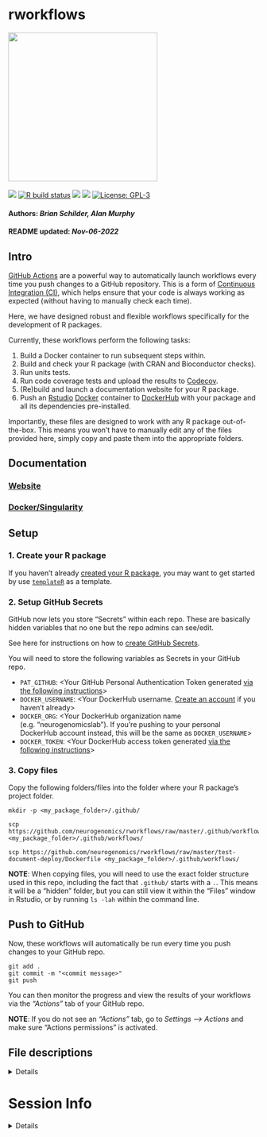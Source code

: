 rworkflows
================
<img src='https://github.com/neurogenomics/rworkflows/raw/master/inst/hex/hex.png' height='300'><br><br>
[![](https://img.shields.io/badge/devel%20version-0.99.0-black.svg)](https://github.com/neurogenomics/rworkflows)
[![R build
status](https://github.com/neurogenomics/rworkflows/workflows/R-CMD-check-bioc/badge.svg)](https://github.com/neurogenomics/rworkflows/actions)
[![](https://img.shields.io/github/last-commit/neurogenomics/rworkflows.svg)](https://github.com/neurogenomics/rworkflows/commits/master)
[![](https://app.codecov.io/gh/neurogenomics/rworkflows/branch/master/graph/badge.svg)](https://app.codecov.io/gh/neurogenomics/rworkflows)
[![License:
GPL-3](https://img.shields.io/badge/license-GPL--3-blue.svg)](https://cran.r-project.org/web/licenses/GPL-3)
<h4>
Authors: <i>Brian Schilder, Alan Murphy</i>
</h4>
<h4>
README updated: <i>Nov-06-2022</i>
</h4>

## Intro

[GitHub Actions](https://docs.github.com/en/actions) are a powerful way
to automatically launch workflows every time you push changes to a
GitHub repository. This is a form of [Continuous Integration
(CI)](https://docs.github.com/en/actions/automating-builds-and-tests/about-continuous-integration),
which helps ensure that your code is always working as expected (without
having to manually check each time).

Here, we have designed robust and flexible workflows specifically for
the development of R packages.

Currently, these workflows perform the following tasks:

1.  Build a Docker container to run subsequent steps within.
2.  Build and check your R package (with CRAN and Bioconductor
    checks).  
3.  Run units tests.  
4.  Run code coverage tests and upload the results to
    [Codecov](https://about.codecov.io/).  
5.  (Re)build and launch a documentation website for your R package.  
6.  Push an [Rstudio](https://www.rstudio.com/)
    [Docker](https://www.docker.com/) container to
    [DockerHub](https://hub.docker.com/) with your package and all its
    dependencies pre-installed.

Importantly, these files are designed to work with any R package
out-of-the-box. This means you won’t have to manually edit any of the
files provided here, simply copy and paste them into the appropriate
folders.

## Documentation

### [Website](https://neurogenomics.github.io/rworkflows)

### [Docker/Singularity](https://neurogenomics.github.io/rworkflows/articles/docker)

## Setup

### 1. Create your R package

If you haven’t already [created your R
package](https://support.rstudio.com/hc/en-us/articles/200486488-Developing-Packages-with-the-RStudio-IDE),
you may want to get started by use
[`templateR`](https://github.com/neurogenomics/templateR) as a template.

### 2. Setup GitHub Secrets

GitHub now lets you store “Secrets” within each repo. These are
basically hidden variables that no one but the repo admins can see/edit.

See here for instructions on how to [create GitHub
Secrets](https://docs.github.com/en/actions/security-guides/encrypted-secrets).

You will need to store the following variables as Secrets in your GitHub
repo.

-   `PAT_GITHUB`: \<Your GitHub Personal Authentication Token generated
    [via the following
    instructions](https://docs.github.com/en/authentication/keeping-your-account-and-data-secure/creating-a-personal-access-token)\>  
-   `DOCKER_USERNAME`: \<Your DockerHub username. [Create an
    account](https://hub.docker.com/signup) if you haven’t already\>  
-   `DOCKER_ORG`: \<Your DockerHub organization name
    (e.g. “neurogenomicslab”). If you’re pushing to your personal
    DockerHub account instead, this will be the same as
    `DOCKER_USERNAME`\>  
-   `DOCKER_TOKEN`: \<Your DockerHub access token generated [via the
    following
    instructions](https://docs.docker.com/docker-hub/access-tokens/)\>

### 3. Copy files

Copy the following folders/files into the folder where your R package’s
project folder.

    mkdir -p <my_package_folder>/.github/

    scp https://github.com/neurogenomics/rworkflows/raw/master/.github/workflows/test.yml <my_package_folder>/.github/workflows/

    scp https://github.com/neurogenomics/rworkflows/raw/master/test-document-deploy/Dockerfile <my_package_folder>/.github/workflows/

**NOTE**: When copying files, you will need to use the exact folder
structure used in this repo, including the fact that `.github/` starts
with a `.`. This means it will be a “hidden” folder, but you can still
view it within the “Files” window in Rstudio, or by running `ls -lah`
within the command line.

## Push to GitHub

Now, these workflows will automatically be run every time you push
changes to your GitHub repo.

    git add .
    git commit -m "<commit message>"
    git push

You can then monitor the progress and view the results of your workflows
via the *“Actions”* tab of your GitHub repo.

**NOTE**: If you do not see an *“Actions”* tab, go to *Settings –\>
Actions* and make sure “Actions permissions” is activated.

## File descriptions

<details>

### `.github/workflows/check-bioc-docker.yml`

Steps 1-5 [above](https://github.com/neurogenomics/rworkflows#Intro).

This workflow is derived from the workflow generated by the
[`use_bioc_github_action()`](https://lcolladotor.github.io/biocthis/articles/biocthis.html)
function within the
[`biothis`](http://www.bioconductor.org/packages/release/bioc/html/biocthis.html)
package. This workflow takes advantage of several key features:

-   Uses the official
    [`Bioconductor/bioconductor_docker`](https://github.com/Bioconductor/bioconductor_docker)
    Docker container (to minimise errors due to versioning
    conflicts/missing dependencies).  
-   Uses the package
    [AnVIL](https://bioconductor.org/packages/release/bioc/html/AnVIL.html)
    to more rapidly install R packages from binaries.

However, I have modified the `bioc` workflow to make a number of
improvements:

-   Uses dynamic variables to specify R/Bioconductor versions
    (e.g. `r: "latest"`) and the name of your R package, as opposed to
    static names that are likely to become outdated
    (e.g. `r: "4.0.1"`).  
-   Additional error handling and dependencies checks.  
-   Re-renders `README.Rmd` before rebuilding the documentation website.

### `.github/workflows/dockerhub.yml`

Step 6 [above](https://github.com/neurogenomics/rworkflows#Intro).

Uses the official
[`Bioconductor/bioconductor_docker`](https://github.com/Bioconductor/bioconductor_docker)
Docker container.

**NOTE**: The `Bioconductor/bioconductor_docker` container often lags
behind the actual Bioconductor releases. This means that sometimes
“devel” in `Bioconductor/bioconductor_docker` is actually referring to
the “release” version of Bioconductor. See this
[Issue](https://github.com/Bioconductor/bioconductor_docker/issues/37)
for details.

### `Dockerfile`

### Key features

This Dockerfile is designed for developers of any R package stored on
GitHub. Unlike other Dockerfiles, this one **does not require any manual
editing when applying to different R packages**. This means that users
who are unfamiliar with Docker do not have to troubleshoot making this
file correctly. It also means that it will continue to work even if your
R package dependencies change.

It runs several steps:

1.  Pulls the official bioconductor Docker container (which includes
    Rstudio).  
2.  Runs CRAN checks on the R package.  
3.  Runs all Bioconductor checks on the R package.  
4.  Installs the R package and all of its dependencies (including
    `Depends`, `Imports`, and `Suggests`).

**NOTE**: If any of the CRAN/Bioconductor checks do not pass, the Docker
container will not be pushed to DockerHub. This means you don’t have to
worry about a faulty version of your package accidentally being deployed
to DockerHub.

This Dockerfile should be used with the
[`dockerhub.yml`](https://github.com/neurogenomics/rworkflows/blob/master/.github/workflows/dockerhub.yml)
workflow file, as you must first checkout the R package from GitHub,
along with several other GitHub Actions.

If the R package passes all checks, the `dockerhub.yml` workflow will
subsequently push the Docker container to DockerHub (using the username
and token credentials stored as GitHub Secrets).

</details>

# Session Info

<details>

``` r
utils::sessionInfo()
```

    ## R version 4.2.1 (2022-06-23)
    ## Platform: x86_64-apple-darwin17.0 (64-bit)
    ## Running under: macOS Big Sur ... 10.16
    ## 
    ## Matrix products: default
    ## BLAS:   /Library/Frameworks/R.framework/Versions/4.2/Resources/lib/libRblas.0.dylib
    ## LAPACK: /Library/Frameworks/R.framework/Versions/4.2/Resources/lib/libRlapack.dylib
    ## 
    ## locale:
    ## [1] en_GB.UTF-8/en_GB.UTF-8/en_GB.UTF-8/C/en_GB.UTF-8/en_GB.UTF-8
    ## 
    ## attached base packages:
    ## [1] stats     graphics  grDevices utils     datasets  methods   base     
    ## 
    ## loaded via a namespace (and not attached):
    ##  [1] tidyselect_1.2.0    xfun_0.34           purrr_0.3.5        
    ##  [4] colorspace_2.0-3    vctrs_0.4.2         generics_0.1.3     
    ##  [7] htmltools_0.5.3     usethis_2.1.6       yaml_2.3.6         
    ## [10] utf8_1.2.2          rlang_1.0.6         gert_1.9.1         
    ## [13] pillar_1.8.1        glue_1.6.2          DBI_1.1.3          
    ## [16] RColorBrewer_1.1-3  rvcheck_0.2.1       lifecycle_1.0.3    
    ## [19] stringr_1.4.1       dlstats_0.1.5       munsell_0.5.0      
    ## [22] gtable_0.3.1        evaluate_0.17       knitr_1.40         
    ## [25] fastmap_1.1.0       curl_4.3.3          sys_3.4.1          
    ## [28] fansi_1.0.3         openssl_2.0.4       scales_1.2.1       
    ## [31] BiocManager_1.30.18 desc_1.4.2          jsonlite_1.8.3     
    ## [34] fs_1.5.2            credentials_1.3.2   ggplot2_3.3.6      
    ## [37] askpass_1.1         digest_0.6.30       stringi_1.7.8      
    ## [40] gh_1.3.1            dplyr_1.0.10        grid_4.2.1         
    ## [43] rprojroot_2.0.3     cli_3.4.1           tools_4.2.1        
    ## [46] yulab.utils_0.0.5   magrittr_2.0.3      tibble_3.1.8       
    ## [49] crayon_1.5.2        pkgconfig_2.0.3     assertthat_0.2.1   
    ## [52] rmarkdown_2.17      httr_1.4.4          rstudioapi_0.14    
    ## [55] badger_0.2.1        R6_2.5.1            gitcreds_0.1.2     
    ## [58] compiler_4.2.1

</details>
